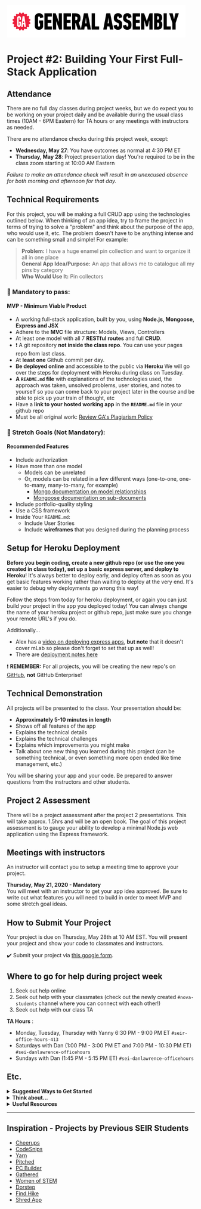 ![](/ga_cog.png)

# Project #2: Building Your First Full-Stack Application

## Attendance

There are no full day classes during project weeks, but we do expect you to be working on your project daily and be available during the usual class times (10AM - 6PM Eastern) for TA hours or any meetings with instructors as needed.

There are no attendance checks during this project week, except:

- **Wednesday, May 27**: You have outcomes as normal at 4:30 PM ET
- **Thursday, May 28**: Project presentation day! You're required to be in the class zoom starting at 10:00 AM Eastern

_Failure to make an attendance check will result in an unexcused absence for both morning and afternoon for that day._

## Technical Requirements

For this project, you will be making a full CRUD app using the technologies outlined below. When thinking of an app idea, try to frame the project in terms of trying to solve a "problem" and think about the purpose of the app, who would use it, etc. The problem doesn't have to be anything intense and can be something small and simple! For example: 

  >**Problem:** I have a huge enamel pin collection and want to organize it all in one place<br> 
  >**General App Idea/Purpose:** An app that allows me to catalogue all my pins by category <br>
  >**Who Would Use It:** Pin collectors

### &#x1F534; Mandatory to pass:
#### MVP - Minimum Viable Product

* A working full-stack application, built by you, using **Node.js, Mongoose, Express and  JSX**
* Adhere to the **MVC** file structure: Models, Views, Controllers
* At least one model with all 7 **RESTful routes** and full **CRUD**.
* :heavy_exclamation_mark: A git repository **not inside the class repo**. You can use your pages repo from last class.
* At **least one** Github commit per day. 
* **Be deployed online** and accessible to the public via **Heroku** We will go over the steps for deployment with Heroku during class on Tuesday.
* **A ``README.md`` file** with explanations of the technologies used, the approach was taken, unsolved problems, user stories, and notes to yourself so you can come back to your project later in the course and be able to pick up your train of thought, etc
* Have a **link to your hosted working app** in the **`README.md`** file in your github repo
* Must be all original work: [Review GA's Plagiarism Policy](https://git.generalassemb.ly/Software-Engineering-Immersive-Remote/SEIR-Nova/wiki/Student-Handbook#plagiarism-policy)

### &#x1F535; Stretch Goals (Not Mandatory):
#### Recommended Features

* Include authorization
* Have more than one model
  - Models can be unrelated 
  - Or, models can be related in a few different ways (one-to-one, one-to-many, many-to-many, for example)
    * [Mongo documentation on model relationships](https://docs.mongodb.com/manual/applications/data-models-relationships/)
    * [Mongoose documentation on sub-documents](https://mongoosejs.com/docs/subdocs.html)
* Include portfolio-quality styling
* Use a CSS framework 
* Inside Your `README.md`:
    * Include User Stories
    * Include **wireframes** that you designed during the planning process 

## Setup for Heroku Deployment

**Before you begin coding, create a new github repo (or use the one you created in class today), set up a basic express server, and deploy to Heroku**! It's always better to deploy early, and deploy often as soon as you get basic features working rather than waiting to deploy at the very end. It's easier to debug why deployments go wrong this way! 

Follow the steps from today for heroku deployment, or again you can just build your project in the app you deployed today! You can always change the name of your heroku project or github repo, just make sure you change your remote URL's if you do. 

Additionally... 

  - Alex has a [video on deploying express apps](https://www.youtube.com/watch?v=d1fk3P6tC3M&list=PLV0X85yx42J0rJGpxo4i_aQChdUGTk93H&index=3&t=0s), **but note** that it doesn't cover mLab so please don't forget to set that up as well! 
  - There are [deployment notes here](https://git.generalassemb.ly/Software-Engineering-Immersive-Remote/SEIR-Nova/blob/master/unit_2/w06d04/instructor_notes/HEROKU.md) 
  

:heavy_exclamation_mark: **REMEMBER:** For all projects, you will be creating the new repo's on [GitHub](https://github.com/), **not** GitHub Enterprise!

## Technical Demonstration

All projects will be presented to the class.  Your presentation should be:

* **Approximately 5-10 minutes in length** 
* Shows off all features of the app
* Explains the technical details
* Explains the technical challenges
* Explains which improvements you might make
* Talk about one new thing you learned during this project (can be something technical, or even something more open ended like time management, etc.)

You will be sharing your app and your code.  Be prepared to answer questions from the instructors and other students.

## Project 2 Assessment
There will be a project assessment after the project 2 presentations. This will take approx. 1.5hrs and will be an open book. The goal of this project assessment is to gauge your ability to develop a minimal Node.js web application using the Express framework.

## Meetings with instructors

An instructor will contact you to setup a meeting time to approve your project.

**Thursday, May 21, 2020 - Mandatory**<br>
You will meet with an instructor to get your app idea approved. Be sure to write out what features you will need to build in order to meet MVP and some stretch goal ideas.

## How to Submit Your Project
Your project is due on Thursday, May 28th at 10 AM EST. You will present your project and show your code to classmates and instructors.

:heavy_check_mark: Submit your project via [this google form](https://docs.google.com/spreadsheets/d/1nO9mcXZFyysmi98cDY5gLB5Arpk3QHfGj_hB1EsKpgM/edit?usp=sharing).


## Where to go for help during project week
1. Seek out help online
2. Seek out help with your classmates (check out the newly created `#nova-students` channel where you can connect with each other!)
3. Seek out help with our class TA 

**TA Hours** :

- Monday, Tuesday, Thursday with Yanny 6:30 PM - 9:00 PM ET `#seir-office-hours-413`
- Saturdays with Dan (1:00 PM - 3:00 PM ET and 7:00 PM - 10:30 PM ET) `#sei-danlawrence-officehours`
- Sundays with Dan (1:45 PM - 5:15 PM ET) `#sei-danlawrence-officehours`


## Etc.

<details><summary><strong>Suggested Ways to Get Started</strong></summary>

* **Wireframe** Make a drawing of what your app will look like in all of the stages of the app(what does it look like as soon as you log on to the site? What does it look like while the player is playing? What does it look like when the player wins / loses?).

* **Break the project down into different components** (data, presentation, views, style) and brainstorm each component individually.

* **Commit early, commit often.** Don’t be afraid to break something because you can always go back in time to a previous version.

* **Consult documentation resources** (MDN, etc.) at home to better understand what you’ll be getting into.
</details>


<details><summary><strong>Think about...</strong></summary>

- **Creativity**  
Did you add a personal spin or creative element into your project submission? Did you deliver something of value to the end user?

- **Code Quality**  
Did you follow code style guidance and best practices covered in class, such as spacing, indentation, modularity, and semantic naming? Did you comment your code as your instructors have in class?

- **Problem Solving**  
Are you able to defend why you implemented your solution in a certain way? Can you demonstrate that you thought through alternative implementations?
</details>

<details><summary><strong>Useful Resources</strong></summary>

* **[Heroku](http://www.heroku.com)**
* **[Writing Good User Stories](http://www.mariaemerson.com/user-stories/)** 
* **[Presenting Information Architecture](http://webstyleguide.com/wsg3/3-information-architecture/4-presenting-information.html)** 
* **[Mongo Documentation](https://docs.mongodb.com/manual/)**
* **[Mongoose Documentation](http://mongoosejs.com/docs/guide.html)**
* **[Mongo Cheatsheet](https://git.generalassemb.ly/Web-Development-Immersive-Remote/WDIR-Adi/wiki/Mongo-Cheatsheet)**
</details>
<hr>  

## Inspiration - Projects by Previous SEIR Students

- [Cheerups](https://warm-beach-18335.herokuapp.com/cheerups)
- [CodeSnips](https://stark-plateau-60254.herokuapp.com/)
- [Yarn](https://thawing-chamber-93915.herokuapp.com/)
- [Pitched](https://pitched-app.herokuapp.com/)
- [PC Builder](https://pc-builder.herokuapp.com/)
- [Gathered](https://gathered-app.herokuapp.com/)
- [Women of STEM](https://womenofstem.herokuapp.com/astro)
- [Dorstep](https://dorstep-final.herokuapp.com/)
- [Find Hike](https://find-hike.herokuapp.com/)
- [Shred App](http://shredapp.herokuapp.com/)
